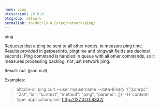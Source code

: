 ```yaml
---
name: ping
btcversion: 28.0.0
btcgroup: network
permalink: en/doc/28.0.0/rpc/network/ping/
---
```


ping

Requests that a ping be sent to all other nodes, to measure ping time.
Results provided in getpeerinfo, pingtime and pingwait fields are decimal seconds.
Ping command is handled in queue with all other commands, so it measures processing backlog, not just network ping.

Result:
null    (json null)

Examples:
> bitcoin-cli ping 
> curl --user myusername --data-binary '{"jsonrpc": "2.0", "id": "curltest", "method": "ping", "params": []}' -H 'content-type: application/json' http://127.0.0.1:8332/


